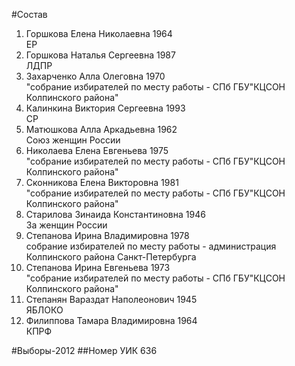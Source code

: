 #Состав
1. Горшкова Елена Николаевна 1964   
    ЕР
2. Горшкова Наталья Сергеевна 1987   
    ЛДПР
3. Захарченко Алла Олеговна 1970   
    "собрание избирателей по месту работы - СПб ГБУ"КЦСОН Колпинского района"
4. Калинкина Виктория Сергеевна 1993   
    СР
5. Матюшкова Алла Аркадьевна 1962   
    Союз женщин России
6. Николаева Елена Евгеньева 1975   
    "собрание избирателей по месту работы - СПб ГБУ"КЦСОН Колпинского района"
7. Сконникова Елена Викторовна 1981   
    "собрание избирателей по месту работы - СПб ГБУ"КЦСОН Колпинского района"
8. Старилова Зинаида Константиновна 1946   
    За женщин России
9. Степанова Ирина Владимировна 1978   
    собрание избирателей по месту работы - администрация Колпинского района Санкт-Петербурга
10. Степанова Ирина Евгеньева 1973   
    "собрание избирателей по месту работы - СПб ГБУ"КЦСОН Колпинского района"
11. Степанян Вараздат Наполеонович 1945   
    ЯБЛОКО
12. Филиппова Тамара Владимировна 1964   
    КПРФ

#Выборы-2012
##Номер УИК
636
